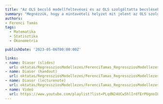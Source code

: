 ```yaml
---
title: "Az OLS becslő modellfeltevései és az OLS szolgáltatta becslések statisztikai tulajdonságai"
summary: "Megnézzük, hogy a mintavételi helyzet mit jelent az OLS szolgáltatta becslésekre nézve. Vajon milyen feltevések teljesülése esetén milyen tulajdonságai bizonyíthatóak az OLS-nek? Ráadásként visszatérünk az optimális sokasági regresszió kérdésére, és adunk egy új, feltevéseket igénylő, de cserében sokkal egyszerűbb levezetést."
authors:
- Ferenci Tamás
tags:
  - Matematika
  - Statisztika
  - Ökonometria

publishDate: '2023-05-06T00:00:00Z'

links:
- name: Diasor (slides)
  url: oktatas/RegressziosModellezes/FerenciTamas_RegressziosModellezes_AzOLSBecsloModellfeltevesei_slides.pdf
- name: Diasor (handout)
  url: oktatas/RegressziosModellezes/FerenciTamas_RegressziosModellezes_AzOLSBecsloModellfeltevesei_handout.pdf
- name: Diasor (lecturenote)
  url: oktatas/RegressziosModellezes/FerenciTamas_RegressziosModellezes_AzOLSBecsloModellfeltevesei_lecturenote.pdf
- name: Videó
  url: https://www.youtube.com/playlist?list=PLqdN24UCw5hlIrdfErPUgnoIQC4U6cxiL
---
```

